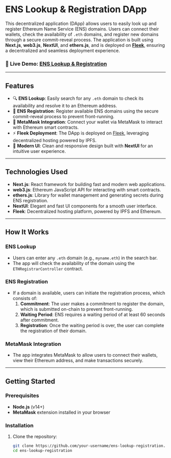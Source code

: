 # ENS Lookup & Registration DApp

This decentralized application (DApp) allows users to easily look up and register Ethereum Name Service (ENS) domains. Users can connect their wallets, check the availability of `.eth` domains, and register new domains through a secure commit-reveal process. The application is built using **Next.js**, **web3.js**, **NextUI**, and **ethers.js**, and is deployed on **[Fleek](https://fleek.xyz/)**, ensuring a decentralized and seamless deployment experience.

### 🚀 **Live Demo: [ENS Lookup & Registration](https://your-fleek-url.fleek.co/)**

---

## Features
- 🔍 **ENS Lookup**: Easily search for any `.eth` domain to check its availability and resolve it to an Ethereum address.
- 📝 **ENS Registration**: Register available ENS domains using the secure commit-reveal process to prevent front-running.
- 🔐 **MetaMask Integration**: Connect your wallet via MetaMask to interact with Ethereum smart contracts.
- ⚡ **Fleek Deployment**: The DApp is deployed on [Fleek](https://fleek.xyz/), leveraging decentralized hosting powered by IPFS.
- 🎨 **Modern UI**: Clean and responsive design built with **NextUI** for an intuitive user experience.

---

## Technologies Used
- **Next.js**: React framework for building fast and modern web applications.
- **web3.js**: Ethereum JavaScript API for interacting with smart contracts.
- **ethers.js**: Library for wallet management and generating secrets during ENS registration.
- **NextUI**: Elegant and fast UI components for a smooth user interface.
- **Fleek**: Decentralized hosting platform, powered by IPFS and Ethereum.

---

## How It Works

### ENS Lookup
- Users can enter any `.eth` domain (e.g., `myname.eth`) in the search bar.
- The app will check the availability of the domain using the `ETHRegistrarController` contract.

### ENS Registration
- If a domain is available, users can initiate the registration process, which consists of:
  1. **Commitment**: The user makes a commitment to register the domain, which is submitted on-chain to prevent front-running.
  2. **Waiting Period**: ENS requires a waiting period of at least 60 seconds after commitment.
  3. **Registration**: Once the waiting period is over, the user can complete the registration of their domain.

### MetaMask Integration
- The app integrates MetaMask to allow users to connect their wallets, view their Ethereum address, and make transactions securely.

---

## Getting Started

### Prerequisites
- **Node.js** (v14+)
- **MetaMask** extension installed in your browser

### Installation
1. Clone the repository:
   ```bash
   git clone https://github.com/your-username/ens-lookup-registration.git
   cd ens-lookup-registration
